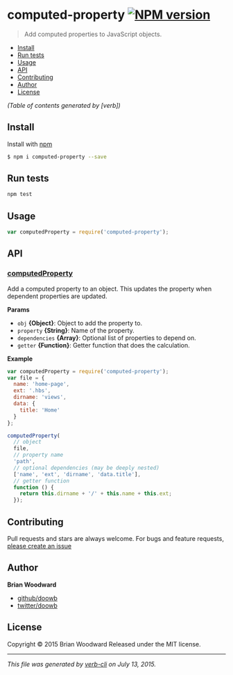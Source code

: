 # computed-property [![NPM version](https://badge.fury.io/js/computed-property.svg)](http://badge.fury.io/js/computed-property)

> Add computed properties to JavaScript objects.

<!-- toc -->

* [Install](#install)
* [Run tests](#run-tests)
* [Usage](#usage)
* [API](#api)
* [Contributing](#contributing)
* [Author](#author)
* [License](#license)

_(Table of contents generated by [verb])_

<!-- tocstop -->

## Install

Install with [npm](https://www.npmjs.com/)

```sh
$ npm i computed-property --save
```

## Run tests

```bash
npm test
```

## Usage

```js
var computedProperty = require('computed-property');
```

## API

### [computedProperty](index.js#L99)

Add a computed property to an object. This updates the property when dependent properties are updated.

**Params**

* `obj` **{Object}**: Object to add the property to.
* `property` **{String}**: Name of the property.
* `dependencies` **{Array}**: Optional list of properties to depend on.
* `getter` **{Function}**: Getter function that does the calculation.

**Example**

```js
var computedProperty = require('computed-property');
var file = {
  name: 'home-page',
  ext: '.hbs',
  dirname: 'views',
  data: {
    title: 'Home'
  }
};

computedProperty(
  // object
  file,
  // property name
  'path',
  // optional dependencies (may be deeply nested)
  ['name', 'ext', 'dirname', 'data.title'],
  // getter function
  function () {
    return this.dirname + '/' + this.name + this.ext;
  });
```

## Contributing

Pull requests and stars are always welcome. For bugs and feature requests, [please create an issue](https://github.com/doowb/computed-property/issues)

## Author

**Brian Woodward**

+ [github/doowb](https://github.com/doowb)
+ [twitter/doowb](http://twitter.com/doowb)

## License

Copyright © 2015 Brian Woodward
Released under the MIT license.

***

_This file was generated by [verb-cli](https://github.com/assemble/verb-cli) on July 13, 2015._